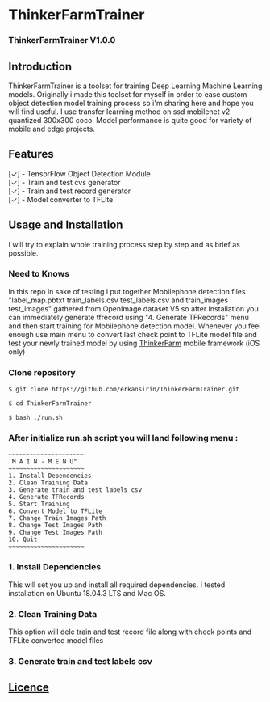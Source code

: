 # ThinkerFarmTrainer


### ThinkerFarmTrainer V1.0.0

## Introduction  

ThinkerFarmTrainer is a toolset for training Deep Learning Machine Learning models. Originally i made this toolset for myself in order to ease custom object detection model training process so i'm sharing here and hope you will find useful. I use transfer learning method on ssd mobilenet v2 quantized 300x300 coco. Model performance is quite good for variety of mobile and edge projects.

## Features    

[✓] - TensorFlow Object Detection Module  
[✓] - Train and test cvs generator  
[✓] - Train and test record generator  
[✓] - Model converter to TFLite  


## Usage and Installation  
I will try to explain whole training process step by step and as brief as possible.

### Need to Knows  
In this repo in sake of testing i put together Mobilephone detection files "label_map.pbtxt train_labels.csv test_labels.csv and train_images test_images" gathered from OpenImage dataset V5 so after Installation you can immediately generate tfrecord using "4. Generate TFRecords" menu and then start training for Mobilephone detection model. Whenever you feel enough use main menu to convert last check point to TFLite model file and test your newly trained model by using [ThinkerFarm](https://github.com/erkansirin/ThinkerFarm) mobile framework (iOS only)  

### Clone repository  
```
$ git clone https://github.com/erkansirin/ThinkerFarmTrainer.git  

$ cd ThinkerFarmTrainer  

$ bash ./run.sh  
```
### After initialize run.sh script you will land following menu :  
```
~~~~~~~~~~~~~~~~~~~~~
 M A I N - M E N U"
~~~~~~~~~~~~~~~~~~~~~
1. Install Dependencies
2. Clean Training Data
3. Generate train and test labels csv
4. Generate TFRecords
5. Start Training
6. Convert Model to TFLite
7. Change Train Images Path
8. Change Test Images Path
9. Change Test Images Path
10. Quit
~~~~~~~~~~~~~~~~~~~~~
```
### 1. Install Dependencies  
This will set you up and install all required dependencies. I tested installation on Ubuntu 18.04.3 LTS and Mac OS.  

### 2. Clean Training Data  
This option will dele train and test record file along with check points and TFLite converted model files  

### 3. Generate train and test labels csv  


## [Licence](https://github.com/erkansirin/ThinkerFarmTrainer/blob/master/LICENSE)  
